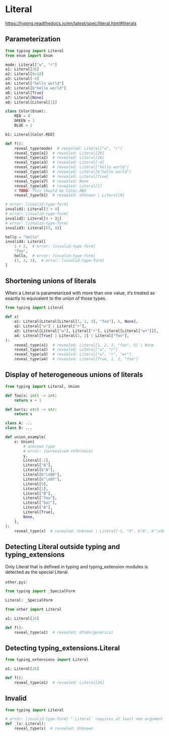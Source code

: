 # Literal

<https://typing.readthedocs.io/en/latest/spec/literal.html#literals>

## Parameterization

```py
from typing import Literal
from enum import Enum

mode: Literal["w", "r"]
a1: Literal[26]
a2: Literal[0x1A]
a3: Literal[-4]
a4: Literal["hello world"]
a5: Literal[b"hello world"]
a6: Literal[True]
a7: Literal[None]
a8: Literal[Literal[1]]

class Color(Enum):
    RED = 0
    GREEN = 1
    BLUE = 2

b1: Literal[Color.RED]

def f():
    reveal_type(mode)  # revealed: Literal["w", "r"]
    reveal_type(a1)  # revealed: Literal[26]
    reveal_type(a2)  # revealed: Literal[26]
    reveal_type(a3)  # revealed: Literal[-4]
    reveal_type(a4)  # revealed: Literal["hello world"]
    reveal_type(a5)  # revealed: Literal[b"hello world"]
    reveal_type(a6)  # revealed: Literal[True]
    reveal_type(a7)  # revealed: None
    reveal_type(a8)  # revealed: Literal[1]
    # TODO: This should be Color.RED
    reveal_type(b1)  # revealed: Unknown | Literal[0]

# error: [invalid-type-form]
invalid1: Literal[3 + 4]
# error: [invalid-type-form]
invalid2: Literal[4 + 3j]
# error: [invalid-type-form]
invalid3: Literal[(3, 4)]

hello = "hello"
invalid4: Literal[
    1 + 2,  # error: [invalid-type-form]
    "foo",
    hello,  # error: [invalid-type-form]
    (1, 2, 3),  # error: [invalid-type-form]
]
```

## Shortening unions of literals

When a Literal is parameterized with more than one value, it’s treated as exactly to equivalent to
the union of those types.

```py
from typing import Literal

def x(
    a1: Literal[Literal[Literal[1, 2, 3], "foo"], 5, None],
    a2: Literal["w"] | Literal["r"],
    a3: Literal[Literal["w"], Literal["r"], Literal[Literal["w+"]]],
    a4: Literal[True] | Literal[1, 2] | Literal["foo"],
):
    reveal_type(a1)  # revealed: Literal[1, 2, 3, "foo", 5] | None
    reveal_type(a2)  # revealed: Literal["w", "r"]
    reveal_type(a3)  # revealed: Literal["w", "r", "w+"]
    reveal_type(a4)  # revealed: Literal[True, 1, 2, "foo"]
```

## Display of heterogeneous unions of literals

```py
from typing import Literal, Union

def foo(x: int) -> int:
    return x + 1

def bar(s: str) -> str:
    return s

class A: ...
class B: ...

def union_example(
    x: Union[
        # unknown type
        # error: [unresolved-reference]
        y,
        Literal[-1],
        Literal["A"],
        Literal[b"A"],
        Literal[b"\x00"],
        Literal[b"\x07"],
        Literal[0],
        Literal[1],
        Literal["B"],
        Literal["foo"],
        Literal["bar"],
        Literal["B"],
        Literal[True],
        None,
    ],
):
    reveal_type(x)  # revealed: Unknown | Literal[-1, "A", b"A", b"\x00", b"\x07", 0, 1, "B", "foo", "bar", True] | None
```

## Detecting Literal outside typing and typing_extensions

Only Literal that is defined in typing and typing_extension modules is detected as the special
Literal.

`other.pyi`:

```pyi
from typing import _SpecialForm

Literal: _SpecialForm
```

```py
from other import Literal

a1: Literal[26]

def f():
    reveal_type(a1)  # revealed: @Todo(generics)
```

## Detecting typing_extensions.Literal

```py
from typing_extensions import Literal

a1: Literal[26]

def f():
    reveal_type(a1)  # revealed: Literal[26]
```

## Invalid

```py
from typing import Literal

# error: [invalid-type-form] "`Literal` requires at least one argument when used in a type expression"
def _(x: Literal):
    reveal_type(x)  # revealed: Unknown
```
